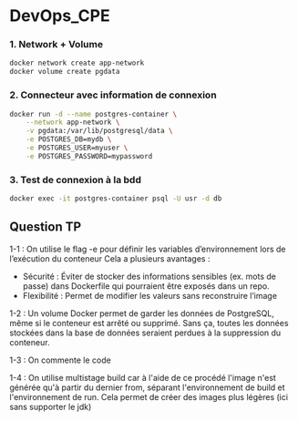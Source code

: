 # DevOps_CPE

### 1. Network + Volume
```bash
docker network create app-network
docker volume create pgdata
```

### 2. Connecteur avec information de connexion
```bash
docker run -d --name postgres-container \
    --network app-network \
    -v pgdata:/var/lib/postgresql/data \
    -e POSTGRES_DB=mydb \
    -e POSTGRES_USER=myuser \
    -e POSTGRES_PASSWORD=mypassword
```

### 3. Test de connexion à la bdd
```bash
docker exec -it postgres-container psql -U usr -d db
```

## Question TP
1-1 :
On utilise le flag -e pour définir les variables d’environnement lors de l’exécution du conteneur
Cela a plusieurs avantages :
- Sécurité : Éviter de stocker des informations sensibles (ex. mots de passe) dans Dockerfile qui pourraient être exposés dans un repo.
- Flexibilité : Permet de modifier les valeurs sans reconstruire l’image

1-2 :
Un volume Docker permet de garder les données de PostgreSQL, même si le conteneur est arrêté ou supprimé. Sans ça, toutes les données stockées dans la base de données seraient perdues à la suppression du conteneur.

1-3 :
On commente le code

1-4 :
On utilise multistage build car à l'aide de ce procédé l'image n'est générée qu'à partir du dernier from, séparant l'environnement de build et l'environnement de run. Cela permet de créer des images plus légères (ici sans supporter le jdk)

